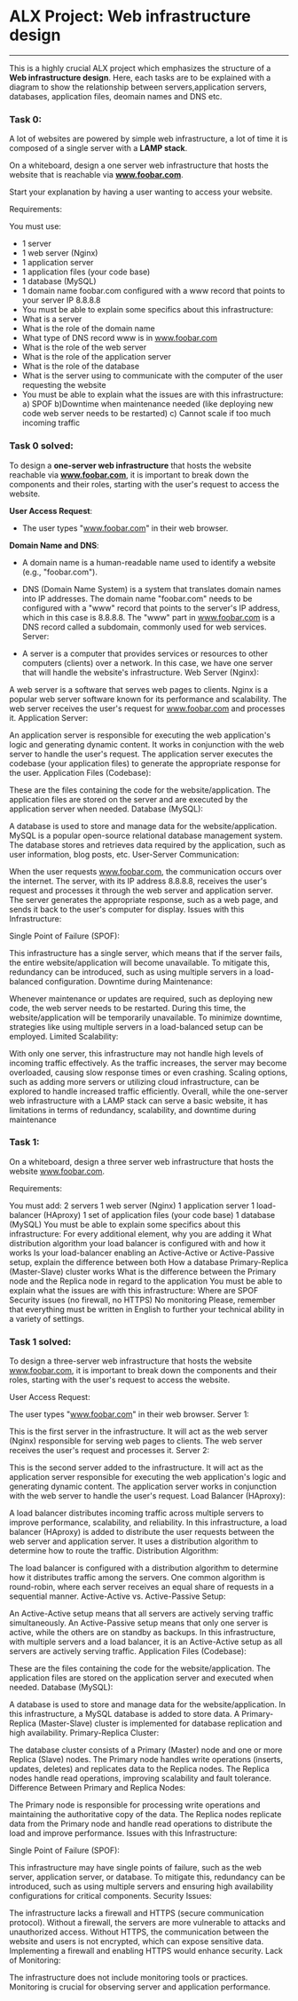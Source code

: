 # ALX Project: Web infrastructure design
------------

This is a highly crucial ALX project which emphasizes the structure of a __Web infrastructure design__. Here, each tasks are to be explained with a diagram to show the relationship between servers,application servers, databases, application files, deomain names and DNS etc.

### Task 0:

A lot of websites are powered by simple web infrastructure, a lot of time it is composed of a single server with a __LAMP stack__.

On a whiteboard, design a one server web infrastructure that hosts the website that is reachable via __www.foobar.com__. 

Start your explanation by having a user wanting to access your website.

Requirements:

You must use:
- 1 server
- 1 web server (Nginx)
- 1 application server
- 1 application files (your code base)
- 1 database (MySQL)
- 1 domain name foobar.com configured with a www record that points to your server IP 8.8.8.8
- You must be able to explain some specifics about this infrastructure:
- What is a server
- What is the role of the domain name
- What type of DNS record www is in www.foobar.com
- What is the role of the web server
- What is the role of the application server
- What is the role of the database
- What is the server using to communicate with the computer of the user requesting the website
- You must be able to explain what the issues are with this infrastructure:
    a) SPOF
    b)Downtime when maintenance needed (like deploying new code web server needs to be restarted)
    c) Cannot scale if too much incoming traffic



### Task 0 solved:

To design a __one-server web infrastructure__ that hosts the website reachable via __www.foobar.com__, it is important to  break down the components and their roles, starting with the user's request to access the website.

__User Access Request__:

- The user types "www.foobar.com" in their web browser.

__Domain Name and DNS__:

- A domain name is a human-readable name used to identify a website (e.g., "foobar.com").

- DNS (Domain Name System) is a system that translates domain names into IP addresses.
The domain name "foobar.com" needs to be configured with a "www" record that points to the server's IP address, which in this case is 8.8.8.8.
The "www" part in www.foobar.com is a DNS record called a subdomain, commonly used for web services.
Server:

- A server is a computer that provides services or resources to other computers (clients) over a network.
In this case, we have one server that will handle the website's infrastructure.
Web Server (Nginx):

A web server is a software that serves web pages to clients.
Nginx is a popular web server software known for its performance and scalability.
The web server receives the user's request for www.foobar.com and processes it.
Application Server:

An application server is responsible for executing the web application's logic and generating dynamic content.
It works in conjunction with the web server to handle the user's request.
The application server executes the codebase (your application files) to generate the appropriate response for the user.
Application Files (Codebase):

These are the files containing the code for the website/application.
The application files are stored on the server and are executed by the application server when needed.
Database (MySQL):

A database is used to store and manage data for the website/application.
MySQL is a popular open-source relational database management system.
The database stores and retrieves data required by the application, such as user information, blog posts, etc.
User-Server Communication:

When the user requests www.foobar.com, the communication occurs over the internet.
The server, with its IP address 8.8.8.8, receives the user's request and processes it through the web server and application server.
The server generates the appropriate response, such as a web page, and sends it back to the user's computer for display.
Issues with this Infrastructure:

Single Point of Failure (SPOF):

This infrastructure has a single server, which means that if the server fails, the entire website/application will become unavailable.
To mitigate this, redundancy can be introduced, such as using multiple servers in a load-balanced configuration.
Downtime during Maintenance:

Whenever maintenance or updates are required, such as deploying new code, the web server needs to be restarted.
During this time, the website/application will be temporarily unavailable.
To minimize downtime, strategies like using multiple servers in a load-balanced setup can be employed.
Limited Scalability:

With only one server, this infrastructure may not handle high levels of incoming traffic effectively.
As the traffic increases, the server may become overloaded, causing slow response times or even crashing.
Scaling options, such as adding more servers or utilizing cloud infrastructure, can be explored to handle increased traffic efficiently.
Overall, while the one-server web infrastructure with a LAMP stack can serve a basic website, it has limitations in terms of redundancy, scalability, and downtime during maintenance





### Task 1:

On a whiteboard, design a three server web infrastructure that hosts the website www.foobar.com.

Requirements:

You must add:
2 servers
1 web server (Nginx)
1 application server
1 load-balancer (HAproxy)
1 set of application files (your code base)
1 database (MySQL)
You must be able to explain some specifics about this infrastructure:
For every additional element, why you are adding it
What distribution algorithm your load balancer is configured with and how it works
Is your load-balancer enabling an Active-Active or Active-Passive setup, explain the difference between both
How a database Primary-Replica (Master-Slave) cluster works
What is the difference between the Primary node and the Replica node in regard to the application
You must be able to explain what the issues are with this infrastructure:
Where are SPOF
Security issues (no firewall, no HTTPS)
No monitoring
Please, remember that everything must be written in English to further your technical ability in a variety of settings.


### Task 1 solved:

To design a three-server web infrastructure that hosts the website www.foobar.com, it is important to  break down the components and their roles, starting with the user's request to access the website.

User Access Request:

The user types "www.foobar.com" in their web browser.
Server 1:

This is the first server in the infrastructure.
It will act as the web server (Nginx) responsible for serving web pages to clients.
The web server receives the user's request and processes it.
Server 2:

This is the second server added to the infrastructure.
It will act as the application server responsible for executing the web application's logic and generating dynamic content.
The application server works in conjunction with the web server to handle the user's request.
Load Balancer (HAproxy):

A load balancer distributes incoming traffic across multiple servers to improve performance, scalability, and reliability.
In this infrastructure, a load balancer (HAproxy) is added to distribute the user requests between the web server and application server.
It uses a distribution algorithm to determine how to route the traffic.
Distribution Algorithm:

The load balancer is configured with a distribution algorithm to determine how it distributes traffic among the servers.
One common algorithm is round-robin, where each server receives an equal share of requests in a sequential manner.
Active-Active vs. Active-Passive Setup:

An Active-Active setup means that all servers are actively serving traffic simultaneously.
An Active-Passive setup means that only one server is active, while the others are on standby as backups.
In this infrastructure, with multiple servers and a load balancer, it is an Active-Active setup as all servers are actively serving traffic.
Application Files (Codebase):

These are the files containing the code for the website/application.
The application files are stored on the application server and executed when needed.
Database (MySQL):

A database is used to store and manage data for the website/application.
In this infrastructure, a MySQL database is added to store data.
A Primary-Replica (Master-Slave) cluster is implemented for database replication and high availability.
Primary-Replica Cluster:

The database cluster consists of a Primary (Master) node and one or more Replica (Slave) nodes.
The Primary node handles write operations (inserts, updates, deletes) and replicates data to the Replica nodes.
The Replica nodes handle read operations, improving scalability and fault tolerance.
Difference Between Primary and Replica Nodes:

The Primary node is responsible for processing write operations and maintaining the authoritative copy of the data.
The Replica nodes replicate data from the Primary node and handle read operations to distribute the load and improve performance.
Issues with this Infrastructure:

Single Point of Failure (SPOF):

This infrastructure may have single points of failure, such as the web server, application server, or database.
To mitigate this, redundancy can be introduced, such as using multiple servers and ensuring high availability configurations for critical components.
Security Issues:

The infrastructure lacks a firewall and HTTPS (secure communication protocol).
Without a firewall, the servers are more vulnerable to attacks and unauthorized access.
Without HTTPS, the communication between the website and users is not encrypted, which can expose sensitive data.
Implementing a firewall and enabling HTTPS would enhance security.
Lack of Monitoring:

The infrastructure does not include monitoring tools or practices.
Monitoring is crucial for observing server and application performance.

